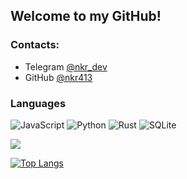 ## Welcome to my GitHub!

### Contacts:
- Telegram [@nkr_dev](https://t.me/nkr_dev)
- GitHub [@nkr413](https://github.com/nkr413)

### Languages
![JavaScript](https://img.shields.io/badge/-JavaScript-000?&logo=JavaScript)
![Python](https://img.shields.io/badge/-Python-000?&logo=Python)
![Rust](https://img.shields.io/badge/-Rust-000?&logo=Rust)
![SQLite](https://img.shields.io/badge/-SQLite-000?&logo=SQLite)

![](https://komarev.com/ghpvc/?username=nkr413)

[![Top Langs](https://github-readme-stats.vercel.app/api/top-langs/?username=nkr413&langs_count=8&hide=css)](https://github.com/anuraghazra/github-readme-stats)
